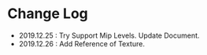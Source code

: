# Change Log

- 2019.12.25 : Try Support Mip Levels. Update Document.
- 2019.12.26 : Add Reference of Texture.